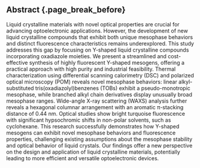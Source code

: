 ## Abstract {.page_break_before}


Liquid crystalline materials with novel optical properties are crucial for advancing optoelectronic applications.
However, the development of new liquid crystalline compounds that exhibit both unique mesophase behaviors and distinct fluorescence characteristics remains underexplored.
This study addresses this gap by focusing on Y-shaped liquid crystalline compounds incorporating oxadiazole moieties.
We present a streamlined and cost-effective synthesis of highly fluorescent Y-shaped mesogens, offering a practical approach with high purity and industrial feasibility.
Thermal characterization using differential scanning calorimetry (DSC) and polarized optical microscopy (POM) reveals novel mesophase behaviors: linear alkyl-substituted tris(oxadiazolyl)benzenes (TOBs) exhibit a pseudo-monotropic mesophase, while branched alkyl chain derivatives display unusually broad mesophase ranges.
Wide-angle X-ray scattering (WAXS) analysis further reveals a hexagonal columnar arrangement with an aromatic π-stacking distance of 0.44 nm.
Optical studies show bright turquoise fluorescence with significant hypsochromic shifts in non-polar solvents, such as cyclohexane.
This research successfully demonstrates how Y-shaped mesogens can exhibit novel mesophase behaviors and fluorescence properties, challenging existing assumptions about the mesophase stability and optical behavior of liquid crystals.
Our findings offer a new perspective on the design and application of liquid crystalline materials, potentially leading to more efficient and versatile optoelectronic devices.
